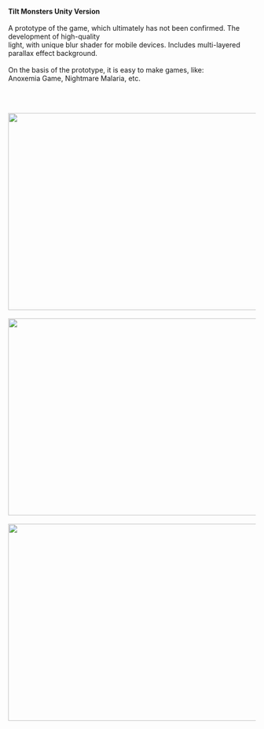 <b>Tilt Monsters Unity Version </b>
<br/><br/>
A prototype of the game, which ultimately has not been confirmed. The development of high-quality <br/>
light, with unique blur shader for  mobile devices. Includes multi-layered parallax effect background.  <br/>
<br/>
On the basis of the prototype, it is easy to make games, like: <br/>
Anoxemia Game, Nightmare Malaria, etc.  <br/>

<br/><br/>

<img src="https://gitlab.com/GensaGamesProjects/Cave-Monsters-Unity/raw/master/screenshots/1.png" width="700" height="400"/>
<br/><br/>
<img src="https://gitlab.com/GensaGamesProjects/Cave-Monsters-Unity/raw/master/screenshots/2.png" width="700" height="400"/>
<br/><br/>
<img src="https://gitlab.com/GensaGamesProjects/Cave-Monsters-Unity/raw/master/screenshots/3.png" width="700" height="400"/>